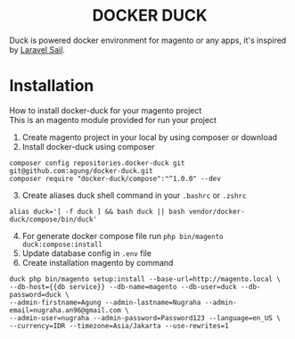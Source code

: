 <h1 align="center">DOCKER DUCK</h1>
Duck is powered docker environment for magento or any apps, it's inspired by <a href="https://github.com/laravel/sail">Laravel Sail</a>.

# Installation
How to install docker-duck for your magento project <br>
This is an magento module provided for run your project

1. Create magento project in your local by using composer or download
2. Install docker-duck using composer
```
composer config repositories.docker-duck git git@github.com:agung/docker-duck.git
composer require "docker-duck/compose":"^1.0.0" --dev
```
3. Create aliases duck shell command in your `.bashrc` or `.zshrc`
```
alias duck='[ -f duck ] && bash duck || bash vendor/docker-duck/compose/bin/duck'
```
4. For generate docker compose file run `php bin/magento duck:compose:install`
5. Update database config in `.env` file
6. Create installation magento by command
```
duck php bin/magento setup:install --base-url=http://magento.local \
--db-host={{db service}} --db-name=magento --db-user=duck --db-password=duck \
--admin-firstname=Agung --admin-lastname=Nugraha --admin-email=nugraha.an96@gmail.com \
--admin-user=nugraha --admin-password=Password123 --language=en_US \
--currency=IDR --timezone=Asia/Jakarta --use-rewrites=1
```
